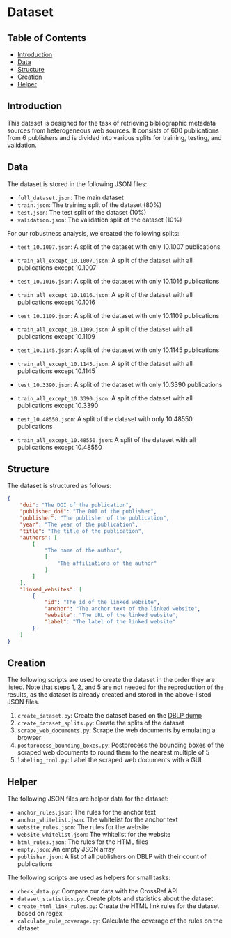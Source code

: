 # Dataset

## Table of Contents
- [Introduction](#introduction)
- [Data](#data)
- [Structure](#structure)
- [Creation](#creation)
- [Helper](#helper)

## Introduction
This dataset is designed for the task of retrieving bibliographic metadata sources from heterogeneous web sources. It consists of 600 publications from 6 publishers and is divided into various splits for training, testing, and validation.

## Data
The dataset is stored in the following JSON files:

- `full_dataset.json`: The main dataset
- `train.json`: The training split of the dataset (80%)
- `test.json`: The test split of the dataset (10%)
- `validation.json`: The validation split of the dataset (10%)

For our robustness analysis, we created the following splits:
- `test_10.1007.json`: A split of the dataset with only 10.1007 publications
- `train_all_except_10.1007.json`: A split of the dataset with all publications except 10.1007

- `test_10.1016.json`: A split of the dataset with only 10.1016 publications
- `train_all_except_10.1016.json`: A split of the dataset with all publications except 10.1016

- `test_10.1109.json`: A split of the dataset with only 10.1109 publications
- `train_all_except_10.1109.json`: A split of the dataset with all publications except 10.1109

- `test_10.1145.json`: A split of the dataset with only 10.1145 publications
- `train_all_except_10.1145.json`: A split of the dataset with all publications except 10.1145

- `test_10.3390.json`: A split of the dataset with only 10.3390 publications
- `train_all_except_10.3390.json`: A split of the dataset with all publications except 10.3390

- `test_10.48550.json`: A split of the dataset with only 10.48550 publications
- `train_all_except_10.48550.json`: A split of the dataset with all publications except 10.48550

## Structure
The dataset is structured as follows:
```json
{
    "doi": "The DOI of the publication",
    "publisher_doi": "The DOI of the publisher",
    "publisher": "The publisher of the publication",
    "year": "The year of the publication",
    "title": "The title of the publication",
    "authors": [
        [
            "The name of the author",
            [
                "The affiliations of the author"
            ]
        ]
    ],
    "linked_websites": [
        {
            "id": "The id of the linked website",
            "anchor": "The anchor text of the linked website",
            "website": "The URL of the linked website",
            "label": "The label of the linked website"
        }
    ]
}
```

## Creation
The following scripts are used to create the dataset in the order they are listed. Note that steps 1, 2, and 5 are not needed for the reproduction of the results, as the dataset is already created and stored in the above-listed JSON files.

1. `create_dataset.py`: Create the dataset based on the [DBLP dump](https://dblp.uni-trier.de/xml/)
2. `create_dataset_splits.py`: Create the splits of the dataset
3. `scrape_web_documents.py`: Scrape the web documents by emulating a browser
4. `postprocess_bounding_boxes.py`: Postprocess the bounding boxes of the scraped web documents to round them to the nearest multiple of 5
5. `labeling_tool.py`: Label the scraped web documents with a GUI

## Helper
The following JSON files are helper data for the dataset:
- `anchor_rules.json`: The rules for the anchor text
- `anchor_whitelist.json`: The whitelist for the anchor text
- `website_rules.json`: The rules for the website
- `website_whitelist.json`: The whitelist for the website
- `html_rules.json`: The rules for the HTML files
- `empty.json`: An empty JSON array
- `publisher.json`: A list of all publishers on DBLP with their count of publications

The following scripts are used as helpers for small tasks:
- `check_data.py`: Compare our data with the CrossRef API
- `dataset_statistics.py`: Create plots and statistics about the dataset
- `create_html_link_rules.py`: Create the HTML link rules for the dataset based on regex
- `calculate_rule_coverage.py`: Calculate the coverage of the rules on the dataset
